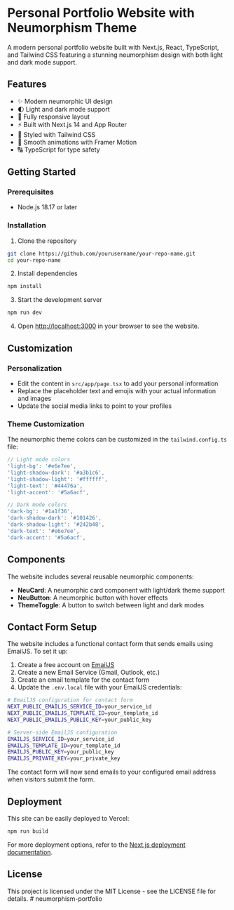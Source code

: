 # Personal Portfolio Website with Neumorphism Theme

A modern personal portfolio website built with Next.js, React, TypeScript, and Tailwind CSS featuring a stunning neumorphism design with both light and dark mode support.

## Features

- ✨ Modern neumorphic UI design
- 🌓 Light and dark mode support
- 📱 Fully responsive layout
- ⚡ Built with Next.js 14 and App Router
- 💅 Styled with Tailwind CSS
- 🔄 Smooth animations with Framer Motion
- 🔠 TypeScript for type safety

## Getting Started

### Prerequisites

- Node.js 18.17 or later

### Installation

1. Clone the repository
```bash
git clone https://github.com/yourusername/your-repo-name.git
cd your-repo-name
```

2. Install dependencies
```bash
npm install
```

3. Start the development server
```bash
npm run dev
```

4. Open [http://localhost:3000](http://localhost:3000) in your browser to see the website.

## Customization

### Personalization

- Edit the content in `src/app/page.tsx` to add your personal information
- Replace the placeholder text and emojis with your actual information and images
- Update the social media links to point to your profiles

### Theme Customization

The neumorphic theme colors can be customized in the `tailwind.config.ts` file:

```typescript
// Light mode colors
'light-bg': '#e6e7ee',
'light-shadow-dark': '#a3b1c6',
'light-shadow-light': '#ffffff',
'light-text': '#44476a',
'light-accent': '#5a6acf',

// Dark mode colors
'dark-bg': '#1a1f36',
'dark-shadow-dark': '#101426',
'dark-shadow-light': '#242b48',
'dark-text': '#e6e7ee',
'dark-accent': '#5a6acf',
```

## Components

The website includes several reusable neumorphic components:

- **NeuCard**: A neumorphic card component with light/dark theme support
- **NeuButton**: A neumorphic button with hover effects
- **ThemeToggle**: A button to switch between light and dark modes

## Contact Form Setup

The website includes a functional contact form that sends emails using EmailJS. To set it up:

1. Create a free account on [EmailJS](https://www.emailjs.com/)
2. Create a new Email Service (Gmail, Outlook, etc.)
3. Create an email template for the contact form
4. Update the `.env.local` file with your EmailJS credentials:

```bash
# EmailJS configuration for contact form
NEXT_PUBLIC_EMAILJS_SERVICE_ID=your_service_id
NEXT_PUBLIC_EMAILJS_TEMPLATE_ID=your_template_id
NEXT_PUBLIC_EMAILJS_PUBLIC_KEY=your_public_key

# Server-side EmailJS configuration
EMAILJS_SERVICE_ID=your_service_id
EMAILJS_TEMPLATE_ID=your_template_id
EMAILJS_PUBLIC_KEY=your_public_key
EMAILJS_PRIVATE_KEY=your_private_key
```

The contact form will now send emails to your configured email address when visitors submit the form.

## Deployment

This site can be easily deployed to Vercel:

```bash
npm run build
```

For more deployment options, refer to the [Next.js deployment documentation](https://nextjs.org/docs/app/building-your-application/deploying).

## License

This project is licensed under the MIT License - see the LICENSE file for details.
#   n e u m o r p h i s m - p o r t f o l i o  
 